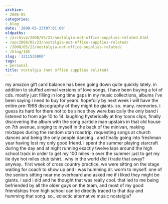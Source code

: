 ```yaml
---
archive:
- 2008-05
categories:
- blog
date: '2008-05-23T07:01:00'
oldpaths:
- /archive/2008/05/23/nostalgia-not-office-supplies-related.html
- /wp/2008/05/23/nostalgia-not-office-supplies-related/
- /2008/05/23/nostalgia-not-office-supplies-related/
- /blog/185
slug: '1211526060'
tags:
- personal
title: nostalgia (not office supplies related)
---
```


my amazon gift card balance has been going down quite quickly lately. in
addition to stuffed animal versions of love songs, i have been buying
a lot of cds. mostly just filling in long time gaps in my music
collections, albums i've been saying i need to buy for years. hopefully by
next week i will have the entire pre-1998 discography of they might be
giants. so. many. memories. i guess its hard for there not to be since
they were basically the only band i listened to from age 10 to 14.
laughing hysterically at tiny toons clips, finally discovering the album
with the song particle man upstairs in that old house on 7th avenue,
singing to myself in the back of the minivan, making mixtapes during the
random utah roadtrip, requesting songs at church dances and being the only
people dancing.. and finally going into freshman year having lost my only
good friend. i spent the summer playing starcraft during the day and at
night running exactly twelve laps around the high school track in order to
get my 100 miles in over the summer just to get my tie dye hot miles club
tshirt.. why in the world did i trade that away? anyway.. first week of
cross country practice, we were sitting on the stage waiting for coach to
show up and i was humming dr. worm to myself. one of the seniors sitting
near me overheard and asked me if i liked they might be giants. i said
i did and he thought that was really cool. that led to me being befriended
by all the older guys on the team, and most of my good friendships from
high school can be directly traced to that day and humming that song. so..
eclectic alternative music nostalgia?

